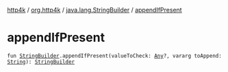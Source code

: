 [http4k](../../index.md) / [org.http4k](../index.md) / [java.lang.StringBuilder](index.md) / [appendIfPresent](./append-if-present.md)

# appendIfPresent

`fun `[`StringBuilder`](https://kotlinlang.org/api/latest/jvm/stdlib/kotlin.text/-string-builder/index.html)`.appendIfPresent(valueToCheck: `[`Any`](https://kotlinlang.org/api/latest/jvm/stdlib/kotlin/-any/index.html)`?, vararg toAppend: `[`String`](https://kotlinlang.org/api/latest/jvm/stdlib/kotlin/-string/index.html)`): `[`StringBuilder`](https://kotlinlang.org/api/latest/jvm/stdlib/kotlin.text/-string-builder/index.html)